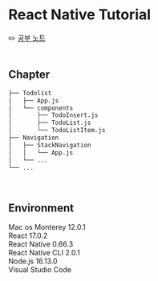 # React Native Tutorial
:pencil2: [공부 노트](https://ngkim.notion.site/React-Native-05fbd1acb0764dd4ac86a41e907d032b?pvs=4)  
&nbsp;  

## Chapter
```bash
├── Todolist
│   ├── App.js
│   └── components
│       ├── TodoInsert.js
│       ├── TodoList.js
│       └── TodoListItem.js
├── Navigation
│   ├── StackNavigation
│   │   └── App.js
│   └── ...
└── ...
``` 
&nbsp;  

## Environment
Mac os Monterey 12.0.1  
React 17.0.2  
React Native 0.66.3  
React Native CLI 2.0.1  
Node.js 16.13.0  
Visual Studio Code
